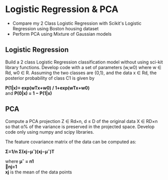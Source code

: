 # Logistic Regression & PCA
- Compare my 2 Class Logistic Regression with Scikit's Logistic Regression using Boston housing dataset
- Perform PCA using Mixture of Gaussian models 

## Logistic Regression 
Build a 2 class Logistic Regression classification model without using sci-kit library functions. Develop code with a set of parameters (w,w0) where w ∈ Rd, w0 ∈ R. Assuming the two classes are {0,1}, and the data x ∈ Rd, the posterior probability of class C1 is given by

__P(1|x)= exp(wTx+w0) / 1+exp(wTx+w0)__ \
and __P(0|x) = 1 − P(1|x)__

## PCA
Compute a PCA projection Z ∈ Rd×n, d ≤ D of the original data X ∈ RD×n so that α% of the variance is preserved in the projected space. Develop code only using numpy and scipy libraries. 

The feature covariance matrix of the data can be computed as:

__Σ=1/n Σ(xj−μˆ)(xj−μˆ)T__

where __μˆ = n1 \
􏰉nj=1 \
xj__ is the mean of the data points
